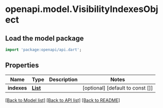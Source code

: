 # openapi.model.VisibilityIndexesObject

## Load the model package
```dart
import 'package:openapi/api.dart';
```

## Properties
Name | Type | Description | Notes
------------ | ------------- | ------------- | -------------
**indexes** | [**List<VisibilityIndex>**](VisibilityIndex.md) |  | [optional] [default to const []]

[[Back to Model list]](../README.md#documentation-for-models) [[Back to API list]](../README.md#documentation-for-api-endpoints) [[Back to README]](../README.md)


